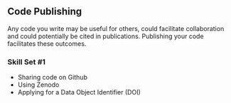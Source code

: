 Code Publishing
---------------

Any code you write may be useful for others, could facilitate collaboration and could potentially be cited in publications. Publishing your code facilitates these outcomes.

### Skill Set #1
* Sharing code on Github
* Using Zenodo
* Applying for a Data Object Identifier (DOI)
